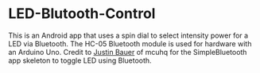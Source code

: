 # LED-Blutooth-Control
This is an Android app that uses a spin dial to select intensity power for a LED via Bluetooth. The HC-05 Bluetooth module is used for hardware with an Arduino Uno.
Credit to [Justin Bauer](http://mcuhq.com/27/simple-android-bluetooth-application-with-arduino-example) of mcuhq for the SimpleBluetooth app skeleton to toggle LED using Bluetooth. 
